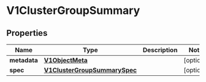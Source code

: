 # V1ClusterGroupSummary

## Properties
Name | Type | Description | Notes
------------ | ------------- | ------------- | -------------
**metadata** | [**V1ObjectMeta**](V1ObjectMeta.md) |  |  [optional]
**spec** | [**V1ClusterGroupSummarySpec**](V1ClusterGroupSummarySpec.md) |  |  [optional]
